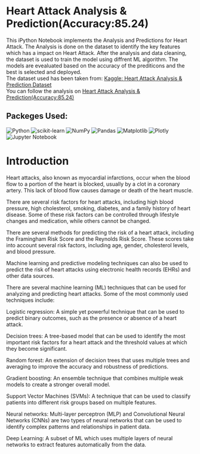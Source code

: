 # Heart Attack Analysis & Prediction(Accuracy:85.24)
This iPython Notebook implements the Analysis and Predictions for Heart Attack. The Analysis is done on the dataset to identify the key features which has a impact on Heart Attack. After the analysis and data cleaning, the dataset is used to train the model using diffrent ML algorithm. The models are evealuated based on the accuracy of the prediticons and the best is selected and deployed.  
The dataset used has been taken from:  <a href="https://www.kaggle.com/datasets/rashikrahmanpritom/heart-attack-analysis-prediction-dataset">Kaggle: Heart Attack Analysis & Prediction Dataset</a>  
You can follow the analysis on <a href="https://www.kaggle.com/code/shrikrishnaparab/heart-attack-analysis-prediction-accuracy-85-24">Heart Attack Analysis & Prediction(Accuracy:85.24)</a>

## Packeges Used:
 ![Python][python] ![scikit-learn][sklearn-image] ![NumPy][numpy-image] ![Pandas][Pandas-image] ![Matplotlib][Matplotlib-image] ![Plotly][Plotly-image]  ![Jupyter Notebook][ipython-image]
 
[python]: https://img.shields.io/badge/python-3670A0?style=for-the-badge&logo=python&logoColor=ffdd54
[sklearn-image]:https://img.shields.io/badge/scikit--learn-%23F7931E.svg?style=for-the-badge&logo=scikit-learn&logoColor=white
[numpy-image]: https://img.shields.io/badge/numpy-%23013243.svg?style=for-the-badge&logo=numpy&logoColor=white
[Pandas-image]: https://img.shields.io/badge/pandas-%23150458.svg?style=for-the-badge&logo=pandas&logoColor=white
[Matplotlib-image]: https://img.shields.io/badge/Matplotlib-%23ffffff.svg?style=for-the-badge&logo=Matplotlib&logoColor=black
[Plotly-image]: https://img.shields.io/badge/Plotly-%233F4F75.svg?style=for-the-badge&logo=plotly&logoColor=white
[ipython-image]: https://img.shields.io/badge/jupyter-%23FA0F00.svg?style=for-the-badge&logo=jupyter&logoColor=white


# Introduction
Heart attacks, also known as myocardial infarctions, occur when the blood flow to a portion of the heart is blocked, usually by a clot in a coronary artery. This lack of blood flow causes damage or death of the heart muscle.

There are several risk factors for heart attacks, including high blood pressure, high cholesterol, smoking, diabetes, and a family history of heart disease. Some of these risk factors can be controlled through lifestyle changes and medication, while others cannot be changed.

There are several methods for predicting the risk of a heart attack, including the Framingham Risk Score and the Reynolds Risk Score. These scores take into account several risk factors, including age, gender, cholesterol levels, and blood pressure.

Machine learning and predictive modeling techniques can also be used to predict the risk of heart attacks using electronic health records (EHRs) and other data sources.

There are several machine learning (ML) techniques that can be used for analyzing and predicting heart attacks. Some of the most commonly used techniques include:

Logistic regression: A simple yet powerful technique that can be used to predict binary outcomes, such as the presence or absence of a heart attack.

Decision trees: A tree-based model that can be used to identify the most important risk factors for a heart attack and the threshold values at which they become significant.

Random forest: An extension of decision trees that uses multiple trees and averaging to improve the accuracy and robustness of predictions.

Gradient boosting: An ensemble technique that combines multiple weak models to create a stronger overall model.

Support Vector Machines (SVMs): A technique that can be used to classify patients into different risk groups based on multiple features.

Neural networks: Multi-layer perceptron (MLP) and Convolutional Neural Networks (CNNs) are two types of neural networks that can be used to identify complex patterns and relationships in patient data.

Deep Learning: A subset of ML which uses multiple layers of neural networks to extract features automatically from the data.
